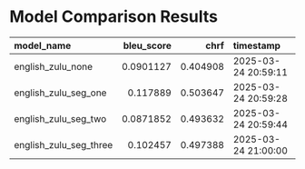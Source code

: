# Model Comparison Results

| model_name             |   bleu_score |     chrf | timestamp           |
|:-----------------------|-------------:|---------:|:--------------------|
| english_zulu_none      |    0.0901127 | 0.404908 | 2025-03-24 20:59:11 |
| english_zulu_seg_one   |    0.117889  | 0.503647 | 2025-03-24 20:59:28 |
| english_zulu_seg_two   |    0.0871852 | 0.493632 | 2025-03-24 20:59:44 |
| english_zulu_seg_three |    0.102457  | 0.497388 | 2025-03-24 21:00:00 |